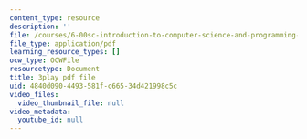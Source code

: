```yaml
---
content_type: resource
description: ''
file: /courses/6-00sc-introduction-to-computer-science-and-programming-spring-2011/4840d0904493581fc66534d421998c5c_ddtobc-AOK4.pdf
file_type: application/pdf
learning_resource_types: []
ocw_type: OCWFile
resourcetype: Document
title: 3play pdf file
uid: 4840d090-4493-581f-c665-34d421998c5c
video_files:
  video_thumbnail_file: null
video_metadata:
  youtube_id: null
---
```

